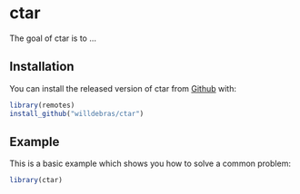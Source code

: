 
# ctar

The goal of ctar is to …

## Installation

You can install the released version of ctar from
[Github](https://github.com/willdebras/ctar) with:

``` r
library(remotes)
install_github("willdebras/ctar")
```

## Example

This is a basic example which shows you how to solve a common problem:

``` r
library(ctar)
```
